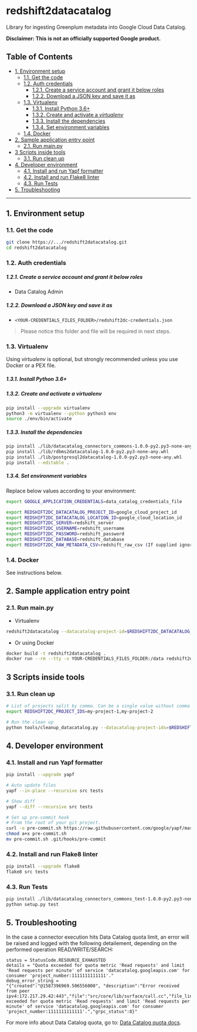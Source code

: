 # redshift2datacatalog

Library for ingesting Greenplum metadata into Google Cloud Data Catalog.

**Disclaimer: This is not an officially supported Google product.**

<!--
  ⚠️ DO NOT UPDATE THE TABLE OF CONTENTS MANUALLY ️️⚠️
  run `npx markdown-toc -i README.md`.

  Please stick to 80-character line wraps as much as you can.
-->

## Table of Contents

<!-- toc -->

- [1. Environment setup](#1-environment-setup)
  * [1.1. Get the code](#11-get-the-code)
  * [1.2. Auth credentials](#12-auth-credentials)
      - [1.2.1. Create a service account and grant it below roles](#121-create-a-service-account-and-grant-it-below-roles)
      - [1.2.2. Download a JSON key and save it as](#122-download-a-json-key-and-save-it-as)
  * [1.3. Virtualenv](#13-virtualenv)
      - [1.3.1. Install Python 3.6+](#131-install-python-36)
      - [1.3.2. Create and activate a *virtualenv*](#132-create-and-activate-a-virtualenv)
      - [1.3.3. Install the dependencies](#133-install-the-dependencies)
      - [1.3.4. Set environment variables](#134-set-environment-variables)
  * [1.4. Docker](#14-docker)
- [2. Sample application entry point](#2-sample-application-entry-point)
  * [2.1. Run main.py](#21-run-mainpy)
- [3 Scripts inside tools](#3-scripts-inside-tools)
  * [3.1. Run clean up](#31-run-clean-up)
- [4. Developer environment](#4-developer-environment)
  * [4.1. Install and run Yapf formatter](#41-install-and-run-yapf-formatter)
  * [4.2. Install and run Flake8 linter](#42-install-and-run-flake8-linter)
  * [4.3. Run Tests](#43-run-tests)
- [5. Troubleshooting](#5-troubleshooting)

<!-- tocstop -->

-----

## 1. Environment setup

### 1.1. Get the code

````bash
git clone https://.../redshift2datacatalog.git
cd redshift2datacatalog
````

### 1.2. Auth credentials

##### 1.2.1. Create a service account and grant it below roles

- Data Catalog Admin

##### 1.2.2. Download a JSON key and save it as
- `<YOUR-CREDENTIALS_FILES_FOLDER>/redshift2dc-credentials.json`

> Please notice this folder and file will be required in next steps.

### 1.3. Virtualenv

Using *virtualenv* is optional, but strongly recommended unless you use Docker or a PEX file.

##### 1.3.1. Install Python 3.6+

##### 1.3.2. Create and activate a *virtualenv*

```bash
pip install --upgrade virtualenv
python3 -m virtualenv --python python3 env
source ./env/bin/activate
```

##### 1.3.3. Install the dependencies

```bash
pip install ./lib/datacatalog_connectors_commons-1.0.0-py2.py3-none-any.whl
pip install ./lib/rdbms2datacatalog-1.0.0-py2.py3-none-any.whl
pip install ./lib/postgresql2datacatalog-1.0.0-py2.py3-none-any.whl
pip install --editable .
```

##### 1.3.4. Set environment variables

Replace below values according to your environment:

```bash
export GOOGLE_APPLICATION_CREDENTIALS=data_catalog_credentials_file

export REDSHIFT2DC_DATACATALOG_PROJECT_ID=google_cloud_project_id
export REDSHIFT2DC_DATACATALOG_LOCATION_ID=google_cloud_location_id
export REDSHIFT2DC_SERVER=redshift_server
export REDSHIFT2DC_USERNAME=redshift_username
export REDSHIFT2DC_PASSWORD=redshift_password
export REDSHIFT2DC_DATABASE=redshift_database
export REDSHIFT2DC_RAW_METADATA_CSV=redshift_raw_csv (If supplied ignores the REDSHIFT server credentials)

```

### 1.4. Docker

See instructions below.

## 2. Sample application entry point

### 2.1. Run main.py

- Virtualenv

```bash
redshift2datacatalog --datacatalog-project-id=$REDSHIFT2DC_DATACATALOG_PROJECT_ID --datacatalog-location-id=$REDSHIFT2DC_DATACATALOG_LOCATION_ID --redshift-host=$REDSHIFT2DC_SERVER --redshift-user=$REDSHIFT2DC_USERNAME --redshift-pass=$REDSHIFT_PASSWORD --redshift-database=$REDSHIFT_DATABASE  --raw-metadata-csv=$REDSHIFT2DC_RAW_METADATA_CSV      
```

- Or using Docker

```bash
docker build -t redshift2datacatalog .
docker run --rm --tty -v YOUR-CREDENTIALS_FILES_FOLDER:/data redshift2datacatalog --datacatalog-project-id=$REDSHIFT2DC_DATACATALOG_PROJECT_ID --datacatalog-location-id=$REDSHIFT2DC_DATACATALOG_LOCATION_ID --redshift-host=$REDSHIFT2DC_SERVER --redshift-user=$REDSHIFT2DC_USERNAME --redshift-pass=$REDSHIFT_PASSWORD --redshift-database=$REDSHIFT_DATABASE  --raw-metadata-csv=$REDSHIFT2DC_RAW_METADATA_CSV       
```

## 3 Scripts inside tools

### 3.1. Run clean up

```bash
# List of projects split by comma. Can be a single value without comma
export REDSHIFT2DC_PROJECT_IDS=my-project-1,my-project-2
```

```bash
# Run the clean up
python tools/cleanup_datacatalog.py --datacatalog-project-ids=$REDSHIFT2DC_PROJECT_IDS

```

## 4. Developer environment

### 4.1. Install and run Yapf formatter

```bash
pip install --upgrade yapf

# Auto update files
yapf --in-place --recursive src tests

# Show diff
yapf --diff --recursive src tests

# Set up pre-commit hook
# From the root of your git project.
curl -o pre-commit.sh https://raw.githubusercontent.com/google/yapf/master/plugins/pre-commit.sh
chmod a+x pre-commit.sh
mv pre-commit.sh .git/hooks/pre-commit
```

### 4.2. Install and run Flake8 linter

```bash
pip install --upgrade flake8
flake8 src tests
```

### 4.3. Run Tests

```bash
pip install ./lib/datacatalog_connectors_commons_test-1.0.0-py2.py3-none-any.whl
python setup.py test
```

## 5. Troubleshooting

In the case a connector execution hits Data Catalog quota limit, an error will be raised and logged with the following detailement, depending on the performed operation READ/WRITE/SEARCH: 
```
status = StatusCode.RESOURCE_EXHAUSTED
details = "Quota exceeded for quota metric 'Read requests' and limit 'Read requests per minute' of service 'datacatalog.googleapis.com' for consumer 'project_number:1111111111111'."
debug_error_string = 
"{"created":"@1587396969.506556000", "description":"Error received from peer ipv4:172.217.29.42:443","file":"src/core/lib/surface/call.cc","file_line":1056,"grpc_message":"Quota exceeded for quota metric 'Read requests' and limit 'Read requests per minute' of service 'datacatalog.googleapis.com' for consumer 'project_number:1111111111111'.","grpc_status":8}"
```
For more info about Data Catalog quota, go to: [Data Catalog quota docs](https://cloud.google.com/data-catalog/docs/resources/quotas).
